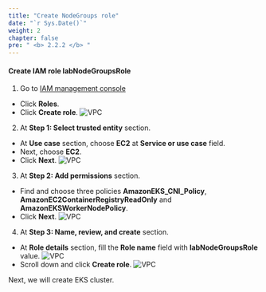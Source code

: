 ```yaml
---
title: "Create NodeGroups role"
date: "`r Sys.Date()`"
weight: 2
chapter: false
pre: " <b> 2.2.2 </b> "
---
```


#### Create IAM role **labNodeGroupsRole**

1. Go to [IAM management console](https://console.aws.amazon.com/iam/home)

- Click **Roles**.
- Click **Create role**.
  ![VPC](/workshop.chaunguyen.site/images//2.prerequisite/ws01-createrole01.png)

2. At **Step 1: Select trusted entity** section.

- At **Use case** section, choose **EC2** at **Service or use case** field.
- Next, choose **EC2**.
- Click **Next**.
  ![VPC](/workshop.chaunguyen.site/images//2.prerequisite/ws01-createrole06.png)

3. At **Step 2: Add permissions** section.

- Find and choose three policies **AmazonEKS_CNI_Policy**, **AmazonEC2ContainerRegistryReadOnly** and **AmazonEKSWorkerNodePolicy**.
- Click **Next**.
  ![VPC](/workshop.chaunguyen.site/images//2.prerequisite/ws01-createrole07.png)

4. At **Step 3: Name, review, and create** section.

- At **Role details** section, fill the **Role name** field with **labNodeGroupsRole** value.
  ![VPC](/workshop.chaunguyen.site/images//2.prerequisite/ws01-createrole08.png)
- Scroll down and click **Create role**.
  ![VPC](/workshop.chaunguyen.site/images//2.prerequisite/ws01-createrole09.png)

Next, we will create EKS cluster.
